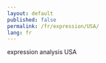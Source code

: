 ```yaml
---
layout: default
published: false
permalink: /fr/expression/USA/
lang: fr
---
```


expression analysis USA
